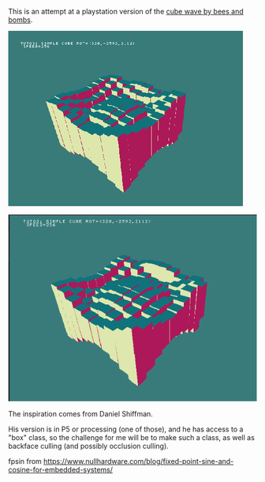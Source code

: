 This is an attempt at a playstation version of the [cube wave by bees and bombs](https://beesandbombs.tumblr.com/post/149654056864/cube-wave).

![Demo gif](screenshots/psx-beesnbombs.gif)



![Demo gif](screenshots/Beesnbombs.png)

The inspiration comes from Daniel Shiffman.

His version is in P5 or processing (one of those), and he has access to a "box" class, so 
the challenge for me will be to make such a class, as well as backface culling (and possibly occlusion culling).



fpsin from https://www.nullhardware.com/blog/fixed-point-sine-and-cosine-for-embedded-systems/


